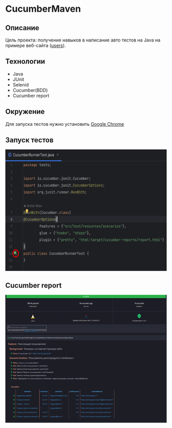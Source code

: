 # CucumberMaven

## Описание

Цель проекта: получение навыков в написание авто тестов на Java
на примере веб-сайта (<a href="http://users.bugred.ru/">users</a>).

## Технологии

- Java
- JUnit
- Selenid
- Cucumber(BDD)
- Cucumber report

## Окружение

Для запуска тестов нужно установить <a href="https://www.google.com/intl/ru_ru/chrome/">Google Chrome</a>

## Запуск тестов

<img src="./img/start-tests.png" width="700" height="380">

## Cucumber report

<img src="./img/cucumber-report.png" width="700" height="400">
